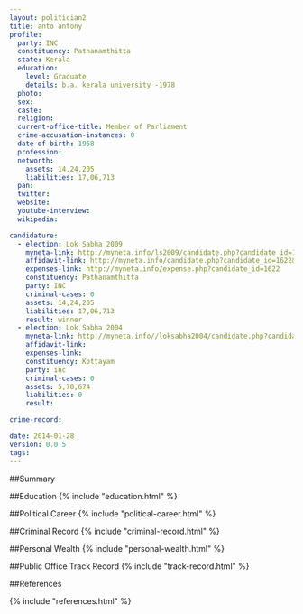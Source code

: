 ```yaml
---
layout: politician2
title: anto antony
profile: 
  party: INC
  constituency: Pathanamthitta
  state: Kerala
  education: 
    level: Graduate
    details: b.a. kerala university -1978
  photo: 
  sex: 
  caste: 
  religion: 
  current-office-title: Member of Parliament
  crime-accusation-instances: 0
  date-of-birth: 1958
  profession: 
  networth: 
    assets: 14,24,205
    liabilities: 17,06,713
  pan: 
  twitter: 
  website: 
  youtube-interview: 
  wikipedia: 

candidature: 
  - election: Lok Sabha 2009
    myneta-link: http://myneta.info/ls2009/candidate.php?candidate_id=1622
    affidavit-link: http://myneta.info/candidate.php?candidate_id=1622&scan=original
    expenses-link: http://myneta.info/expense.php?candidate_id=1622
    constituency: Pathanamthitta 
    party: INC
    criminal-cases: 0
    assets: 14,24,205
    liabilities: 17,06,713
    result: winner 
  - election: Lok Sabha 2004
    myneta-link: http://myneta.info//loksabha2004/candidate.php?candidate_id=1897
    affidavit-link: 
    expenses-link: 
    constituency: Kottayam 
    party: inc
    criminal-cases: 0
    assets: 5,70,674
    liabilities: 0
    result:  

crime-record: 

date: 2014-01-28
version: 0.0.5
tags: 
---
```

##Summary


##Education
{% include "education.html" %}


##Political Career
{% include "political-career.html" %}


##Criminal Record
{% include "criminal-record.html" %}


##Personal Wealth
{% include "personal-wealth.html" %}


##Public Office Track Record
{% include "track-record.html" %}


##References


{% include "references.html" %}